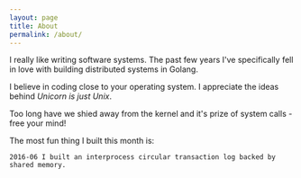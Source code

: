 ```yaml
---
layout: page
title: About
permalink: /about/
---
```


I really like writing software systems. The past few years I've specifically fell in love with building distributed systems in Golang.

I believe in coding close to your operating system. I appreciate the ideas behind _Unicorn is just Unix_. 

Too long have we shied away from the kernel and it's prize of system calls - free your mind!

The most fun thing I built this month is:

	2016-06 I built an interprocess circular transaction log backed by shared memory. 

